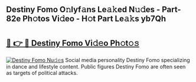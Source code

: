 ## Destiny Fomo O𝚗lyf𝚊ns Le𝚊𝚔ed N𝚞𝚍es - Part-82e Ph𝚘tos Vi𝚍eo - H𝚘t Part Le𝚊𝚔s yb7Qh

# <h2><a href="http://hf8s58z.feru.top/?c=Destiny+Fomo">🔗 👉 🔴 Destiny Fomo Vi𝚍𝚎o Ph𝚘t𝚘𝚜</a></h2>

[![Destiny Fomo Nu𝚍𝚎s](https://i.imgur.com/0TWrTi3.gif)](http://hf8s58z.feru.top/?c=Destiny+Fomo)
Social media personality Destiny Fomo specializing in dance and lifestyle content. Public figures Destiny Fomo are often seen as targets of political attacks. 
